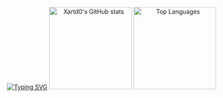 <div align="center">
 <a href="https://git.io/typing-svg"><img src="https://readme-typing-svg.demolab.com?font=Fira+Code&size=25&pause=1000&color=9E1615&random=false&width=435&lines=Xartd0+%2F+Pavel;Software+Developer" alt="Typing SVG" /></a>

   <img src="https://github-readme-stats.vercel.app/api?username=xartd0&show_icons=true&bg_color=090705&border_color=490b0b&text_color=ffffff&icon_color=700f10&title_color=ffffff" alt="Xartd0's GitHub stats" height="192px">
  <a href="https://github.com/anuraghazra/github-readme-stats">
    <img src="https://github-readme-stats.vercel.app/api/top-langs/?username=xartd0&show_icons=true&bg_color=090705&border_color=490b0b&text_color=ffffff&icon_color=700f10&title_color=ffffff&layout=compact" alt="Top Languages" height="192px">
  </a>
</div>




